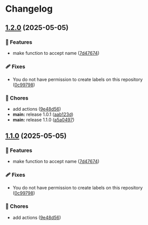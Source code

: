 # Changelog

## [1.2.0](https://github.com/Prajithp/sample-release/compare/v1.1.0...v1.2.0) (2025-05-05)


### 🌟 Features

* make function to accept name ([7d47674](https://github.com/Prajithp/sample-release/commit/7d476747281ddc6337a21064972f732622de837d))


### 🩹 Fixes

* You do not have permission to create labels on this repository ([0c99798](https://github.com/Prajithp/sample-release/commit/0c99798563305cc46fe333fa77c5a6b131ccb77d))


### 🧹 Chores

* add actions ([9e48d56](https://github.com/Prajithp/sample-release/commit/9e48d56cd983cbb3fc0667b2b81682e19a1866b5))
* **main:** release 1.0.1 ([aab123d](https://github.com/Prajithp/sample-release/commit/aab123d79c657731eaf5848ecdce4ea2c76c7ebc))
* **main:** release 1.1.0 ([a5a0497](https://github.com/Prajithp/sample-release/commit/a5a049772537b828ef0f8838e22efe2ad7e9b2f2))

## [1.1.0](https://github.com/Prajithp/sample-release/compare/v1.0.0...v1.1.0) (2025-05-05)


### 🌟 Features

* make function to accept name ([7d47674](https://github.com/Prajithp/sample-release/commit/7d476747281ddc6337a21064972f732622de837d))


### 🩹 Fixes

* You do not have permission to create labels on this repository ([0c99798](https://github.com/Prajithp/sample-release/commit/0c99798563305cc46fe333fa77c5a6b131ccb77d))


### 🧹 Chores

* add actions ([9e48d56](https://github.com/Prajithp/sample-release/commit/9e48d56cd983cbb3fc0667b2b81682e19a1866b5))
